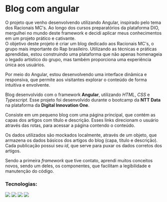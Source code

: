 # Blog com angular

O projeto que venho desenvolvendo utilizando Angular, inspirado pelo tema dos Racionais MC's. Ao longo dos cursos preparatórios da plataforma DIO, mergulhei no mundo deste framework e decidi aplicar meus conhecimentos em um projeto prático e cativante.
<br/>
O objetivo deste projeto é criar um blog dedicado aos Racionais MC's, o grupo mais importante do Rap brasileiro. Utilizando as técnicas e práticas aprendidas, estou construindo uma plataforma que não apenas homenageia o legado artístico do grupo, mas também proporciona uma experiência única aos usuários.

Por meio do Angular, estou desenvolvendo uma interface dinâmica e responsiva, que permite aos visitantes explorar o conteúdo de forma intuitiva e envolvente.



Blog desenvolvido com o framework **Angular**, utilizando *HTML*, *CSS* e *Typescript*. Esse projeto foi desenvolvido durante o bootcamp da **NTT Data** na plataforma da **Digital Innovation One**.

Consiste em um pequeno blog com uma página principal, que contém as capas dos artigos com título e descrição. Esses links direcionam o usuário através das rotas, para acessar a página contendo o conteúdo.

Os dados utilizados são mockados localmente, através de um objeto, que armazena os dados básicos dos artigos do blog (capa, titulo e descrição). Cada publicação possui seu *id*, que serve para puxar os dados corretos dos artigos.

Sendo a primeira *framework* que tive contato, aprendi muitos conceitos novos, sendo um deles, os componentes, que facilitam a legibilidade e manutenção do código.

### Tecnologias:

<img src="https://img.shields.io/badge/HTML-239120?style=for-the-badge&logo=html5&logoColor=white" />
<img src="https://img.shields.io/badge/CSS-239120?style=for-the-badge&logo=css3&logoColor=white" />
<img src="https://img.shields.io/badge/TypeScript-007ACC?style=for-the-badge&logo=typescript&logoColor=white" /> 
<img src="https://img.shields.io/badge/Angular-DD0031?style=for-the-badge&logo=angular&logoColor=white" /> 

